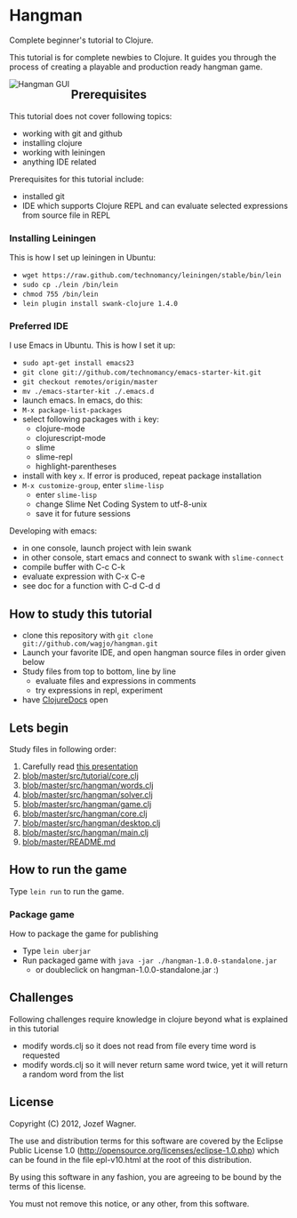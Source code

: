 # Hangman

Complete beginner's tutorial to Clojure.

This tutorial is for complete newbies to Clojure. It guides you
through the process of creating a playable and production ready
hangman game.

<img
src="https://github.com/downloads/wagjo/hangman/hangman.png"
 alt="Hangman GUI" title="Hangman GUI" align="left" />

## Prerequisites

This tutorial does not cover following topics:
* working with git and github
* installing clojure
* working with leiningen
* anything IDE related

Prerequisites for this tutorial include:
* installed git
* IDE which supports Clojure REPL and can evaluate selected 
expressions from source file in REPL

### Installing Leiningen

This is how I set up leiningen in Ubuntu:
* `wget https://raw.github.com/technomancy/leiningen/stable/bin/lein`
* `sudo cp ./lein /bin/lein`
* `chmod 755 /bin/lein`
* `lein plugin install swank-clojure 1.4.0`

### Preferred IDE

I use Emacs in Ubuntu. This is how I set it up:
* `sudo apt-get install emacs23`
* `git clone git://github.com/technomancy/emacs-starter-kit.git`
* `git checkout remotes/origin/master`
* `mv ./emacs-starter-kit ./.emacs.d`
* launch emacs. In emacs, do this:
* `M-x package-list-packages`
* select following packages with `i` key:
    * clojure-mode
    * clojurescript-mode
    * slime
    * slime-repl
    * highlight-parentheses
* install with key `x`. If error is produced, repeat package
installation
* `M-x customize-group`, enter `slime-lisp`
    * enter `slime-lisp`
    * change Slime Net Coding System to utf-8-unix
    * save it for future sessions

Developing with emacs:
* in one console, launch project with lein swank
* in other console, start emacs and connect to swank with
`slime-connect`
* compile buffer with C-c C-k
* evaluate expression with C-x C-e
* see doc for a function with C-d C-d d

## How to study this tutorial

* clone this repository with `git clone
  git://github.com/wagjo/hangman.git`
* Launch your favorite IDE, and open hangman source files in order
  given below
* Study files from top to bottom, line by line
    * evaluate files and expressions in comments
    * try expressions in repl, experiment
* have [ClojureDocs](http://clojuredocs.org) open

## Lets begin

Study files in following order:
1. Carefully read [this presentation](https://docs.google.com/present/edit?id=0ARVWfleXxysoZGdrMjhtN2ZfNDg2N2pqOWRjNw)
2. [blob/master/src/tutorial/core.clj](blob/master/src/tutorial/core.clj)
3. [blob/master/src/hangman/words.clj](blob/master/src/hangman/words.clj)
4. [blob/master/src/hangman/solver.clj](blob/master/src/hangman/solver.clj)
5. [blob/master/src/hangman/game.clj](blob/master/src/hangman/game.clj)
6. [blob/master/src/hangman/core.clj](blob/master/src/hangman/core.clj)
7. [blob/master/src/hangman/desktop.clj](blob/master/src/hangman/desktop.clj)
8. [blob/master/src/hangman/main.clj](blob/master/src/hangman/main.clj)
9. [blob/master/README.md](blob/master/README.md)

## How to run the game

Type `lein run` to run the game.

### Package game

How to package the game for publishing
* Type `lein uberjar`
* Run packaged game with `java -jar ./hangman-1.0.0-standalone.jar`
    * or doubleclick on hangman-1.0.0-standalone.jar :)

## Challenges

Following challenges require knowledge in clojure beyond what is
explained in this tutorial
* modify words.clj so it does not read from file every time word is 
requested
* modify words.clj so it will never return same word twice, yet it 
will return a random word from the list

## License

Copyright (C) 2012, Jozef Wagner.

The use and distribution terms for this software are covered by the
Eclipse Public License 1.0 
(http://opensource.org/licenses/eclipse-1.0.php) which can be found
 in the file epl-v10.html at the root of this distribution.

By using this software in any fashion, you are agreeing to be bound
by the terms of this license.

You must not remove this notice, or any other, from this software.
